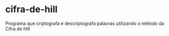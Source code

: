# cifra-de-hill
Programa que criptografa e descriptografa palavras utilizando o método da Cifra de Hill
